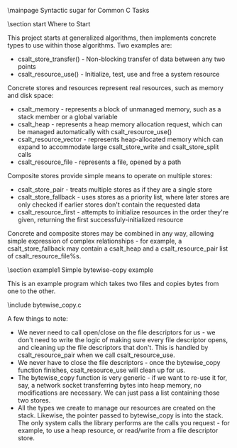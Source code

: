 \mainpage Syntactic sugar for Common C Tasks

\section start Where to Start

This project starts at generalized algorithms, then implements concrete types
to use within those algorithms. Two examples are:

- csalt_store_transfer() - Non-blocking transfer of data between any two points
- csalt_resource_use() - Initialize, test, use and free a system resource

Concrete stores and resources represent real resources, such as memory and disk
space:

- csalt_memory - represents a block of unmanaged memory, such as a stack member
  or a global variable
- csalt_heap - represents a heap memory allocation request, which can be managed
  automatically with csalt_resource_use()
- csalt_resource_vector - represents heap-allocated memory which can expand
  to accommodate large csalt_store_write and csalt_store_split calls
- csalt_resource_file - represents a file, opened by a path

Composite stores provide simple means to operate on multiple stores:

- csalt_store_pair - treats multiple stores as if they are a single store
- csalt_store_fallback - uses stores as a priority list, where later stores are
  only checked if earlier stores don't contain the requested data
- csalt_resource_first - attempts to initialize resources in the order they're
  given, returning the first successfuly-initialized resource

Concrete and composite stores may be combined in any way, allowing simple
expression of complex relationships - for example, a csalt_store_fallback may
contain a csalt_heap and a csalt_resource_pair list of csalt_resource_file%s.

\section example1 Simple bytewise-copy example

This is an example program which takes two files and copies bytes from one to
the other.

\include bytewise_copy.c

A few things to note:
- We never need to call open/close on the file descriptors for us - we don't
  need to write the logic of making sure every file descriptor opens, and
  cleaning up the file descriptors that don't. This is handled by
  csalt_resource_pair when we call csalt_resource_use.
- We never have to close the file descriptors - once the bytewise_copy function
  finishes, csalt_resource_use will clean up for us.
- The bytewise_copy function is very generic - if we want to re-use it for,
  say, a network socket transferring bytes into heap memory, no modifications
  are necessary. We can just pass a list containing those two stores.
- All the types we create to manage our resources are created on the stack.
  Likewise, the pointer passed to bytewise_copy is into the stack. The only
  system calls the library performs are the calls you request - for example,
  to use a heap resource, or read/write from a file descriptor store.

